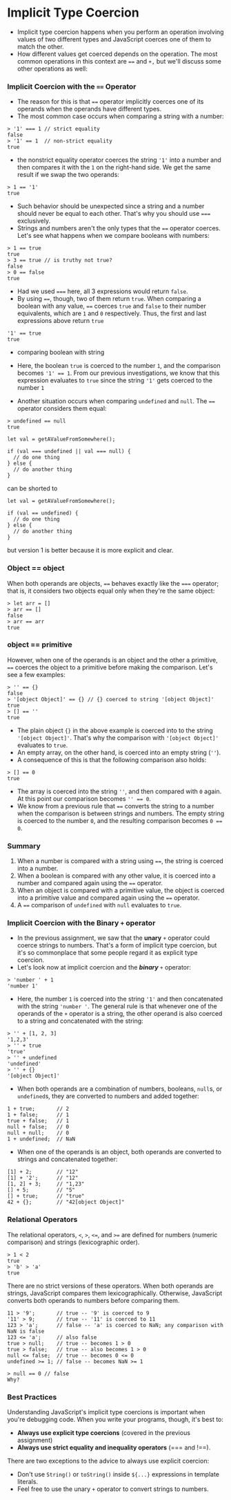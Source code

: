 # Implicit Type Coercion

- Implicit type coercion happens when you perform an operation involving values of two different types and JavaScript coerces one of them to match the other.
- How different values get coerced depends on the operation. The most common operations in this context are `==` and `+,` but we'll discuss some other operations as well:

### Implicit Coercion with the `==` Operator

- The reason for this is that `==` operator implicitly coerces one of its operands when the operands have different types.
- The most common case occurs when comparing a string with a number:

```
> '1' === 1 // strict equality
false
> '1' == 1  // non-strict equality
true
```

- the nonstrict equality operator coerces the string `'1'` into a number and then compares it with the `1` on the right-hand side. We get the same result if we swap the two operands:

```
> 1 == '1'
true
```

-  Such behavior should be unexpected since a string and a number should never be equal to each other. That's why you should use `===` exclusively.
- Strings and numbers aren't the only types that the `==` operator coerces. Let's see what happens when we compare booleans with numbers:

```
> 1 == true
true
> 3 == true // is truthy not true? 
false
> 0 == false
true
```

- Had we used `===` here, all 3 expressions would return `false`. 
- By using `==`, though, two of them return `true`. When comparing a boolean with any value, `==` coerces `true` and `false` to their number equivalents, which are `1` and `0` respectively. Thus, the first and last expressions above return `true`

```
'1' == true
true
```

- comparing boolean with string 
- Here, the boolean `true` is coerced to the number `1`, and the comparison becomes `'1' == 1`. From our previous investigations, we know that this expression evaluates to `true` since the string `'1'` gets coerced to the number `1`

- Another situation occurs when comparing `undefined` and `null`. The `==` operator considers them equal:

```
> undefined == null
true
```

```
let val = getAValueFromSomewhere();

if (val === undefined || val === null) {
  // do one thing
} else {
  // do another thing
}
```

can be shorted to

```
let val = getAValueFromSomewhere();

if (val == undefined) {
  // do one thing
} else {
  // do another thing
}
```

 but version 1 is better because it is more explicit and clear. 

### Object == object 

When both operands are objects, `==` behaves exactly like the `===` operator; that is, it considers two objects equal only when they're the same object:

```
> let arr = []
> arr == []
false
> arr == arr
true
```

### object == primitive 

However, when one of the operands is an object and the other a primitive, `==` coerces the object to a primitive before making the comparison. Let's see a few examples:

```
> '' == {}
false
> '[object Object]' == {} // {} coerced to string '[object Object]'
true
> [] == ''
true
```

- The plain object `{}` in the above example is coerced into to the string `'[object Object]'`. That's why the comparison with `'[object Object]'` evaluates to `true`. 
- An empty array, on the other hand, is coerced into an empty string (`''`).
- A consequence of this is that the following comparison also holds:

```
> [] == 0
true
```

-  The array is coerced into the string `''`, and then compared with `0` again. At this point our comparison becomes `'' == 0`. 
  - We know from a previous rule that `==` converts the string to a number when the comparison is between strings and numbers. The empty string is coerced to the number `0`, and the resulting comparison becomes `0 == 0`.

### Summary

1. When a number is compared with a string using `==`, the string is coerced into a number.
2. When a boolean is compared with any other value, it is coerced into a number and compared again using the `==` operator.
3. When an object is compared with a primitive value, the object is coerced into a primitive value and compared again using the `==` operator.
4. A `==` comparison of `undefined` with `null` evaluates to `true`.

### Implicit Coercion with the Binary `+` operator

- In the previous assignment, we saw that the **unary** `+` operator could coerce strings to numbers. That's a form of implicit type coercion, but it's so commonplace that some people regard it as explicit type coercion.
- Let's look now at implicit coercion and the ***binary*** `+` operator:	

```
> 'number ' + 1
'number 1'
```

- Here, the number `1` is coerced into the string `'1'` and then concatenated with the string `'number '`. The general rule is that whenever one of the operands of the `+` operator is a string, the other operand is also coerced to a string and concatenated with the string:

```
> '' + [1, 2, 3]
'1,2,3'
> '' + true
'true'
> '' + undefined
'undefined'
> '' + {}
'[object Object]'
```

- When both operands are a combination of numbers, booleans, `null`s, or `undefined`s, they are converted to numbers and added together:

```
1 + true;       // 2
1 + false;      // 1
true + false;   // 1
null + false;   // 0
null + null;    // 0
1 + undefined;  // NaN
```

- When one of the operands is an object, both operands are converted to strings and concatenated together:

```
[1] + 2;        // "12"
[1] + '2';      // "12"
[1, 2] + 3;     // "1,23"
[] + 5;         // "5"
[] + true;      // "true"
42 + {};        // "42[object Object]"
```

### Relational Operators

The relational operators, `<`, `>`, `<=`, and `>=` are defined for numbers (numeric comparison) and strings (lexicographic order).

```
> 1 < 2
true
> 'b' > 'a'
true
```

There are no strict versions of these operators. When both operands are strings, JavaScript compares them lexicographically. Otherwise, JavaScript converts both operands to numbers before comparing them.

```
11 > '9';       // true -- '9' is coerced to 9
'11' > 9;       // true -- '11' is coerced to 11
123 > 'a';      // false -- 'a' is coerced to NaN; any comparison with NaN is false
123 <= 'a';     // also false
true > null;    // true -- becomes 1 > 0
true > false;   // true -- also becomes 1 > 0
null <= false;  // true -- becomes 0 <= 0
undefined >= 1; // false -- becomes NaN >= 1
```

```
> null == 0 // false
Why?
```



### Best Practices

Understanding JavaScript's implicit type coercions is important when you're debugging code. When you write your programs, though, it's best to:

- **Always use explicit type coercions** (covered in the previous assignment)
- **Always use strict equality and inequality operators** (=== and !==).

There are two exceptions to the advice to always use explicit coercion:

- Don't use `String()` or `toString()` inside `${...}` expressions in template literals.
- Feel free to use the unary `+` operator to convert strings to numbers.